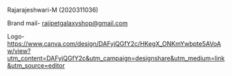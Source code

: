 Rajarajeshwari-M (2020311036)

Brand mail- rajipetgalaxyshop@gmail.com

Logo- https://www.canva.com/design/DAFyjQGfY2c/HKegX_ONKmYwbpte5AVoAw/view?utm_content=DAFyjQGfY2c&utm_campaign=designshare&utm_medium=link&utm_source=editor
